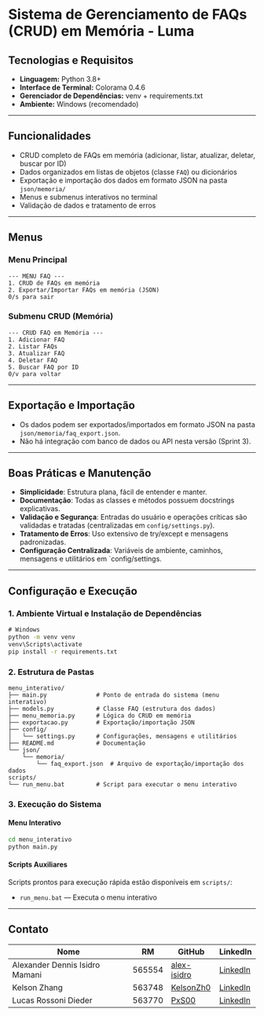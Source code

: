 # Sistema de Gerenciamento de FAQs (CRUD) em Memória - Luma

## Tecnologias e Requisitos

- **Linguagem:** Python 3.8+
- **Interface de Terminal:** Colorama 0.4.6
- **Gerenciador de Dependências:** venv + requirements.txt
- **Ambiente:** Windows (recomendado)

---

## Funcionalidades

- CRUD completo de FAQs em memória (adicionar, listar, atualizar, deletar, buscar por ID)
- Dados organizados em listas de objetos (classe `FAQ`) ou dicionários
- Exportação e importação dos dados em formato JSON na pasta `json/memoria/`
- Menus e submenus interativos no terminal
- Validação de dados e tratamento de erros

---

## Menus

### Menu Principal

```
--- MENU FAQ ---
1. CRUD de FAQs em memória
2. Exportar/Importar FAQs em memória (JSON)
0/s para sair
```

### Submenu CRUD (Memória)

```
--- CRUD FAQ em Memória ---
1. Adicionar FAQ
2. Listar FAQs
3. Atualizar FAQ
4. Deletar FAQ
5. Buscar FAQ por ID
0/v para voltar
```

---

## Exportação e Importação

- Os dados podem ser exportados/importados em formato JSON na pasta `json/memoria/faq_export.json`.
- Não há integração com banco de dados ou API nesta versão (Sprint 3).

---

## Boas Práticas e Manutenção

- **Simplicidade**: Estrutura plana, fácil de entender e manter.
- **Documentação**: Todas as classes e métodos possuem docstrings explicativas.
- **Validação e Segurança**: Entradas do usuário e operações críticas são validadas e tratadas (centralizadas em `config/settings.py`).
- **Tratamento de Erros**: Uso extensivo de try/except e mensagens padronizadas.
- **Configuração Centralizada**: Variáveis de ambiente, caminhos, mensagens e utilitários em `config/settings.

---

## Configuração e Execução

### 1. Ambiente Virtual e Instalação de Dependências

```cmd
# Windows
python -m venv venv
venv\Scripts\activate
pip install -r requirements.txt
```

### 2. Estrutura de Pastas

```
menu_interativo/
├── main.py              # Ponto de entrada do sistema (menu interativo)
├── models.py            # Classe FAQ (estrutura dos dados)
├── menu_memoria.py      # Lógica do CRUD em memória
├── exportacao.py        # Exportação/importação JSON
├── config/
│   └── settings.py      # Configurações, mensagens e utilitários
├── README.md            # Documentação
└── json/
    └── memoria/
        └── faq_export.json  # Arquivo de exportação/importação dos dados
scripts/
└── run_menu.bat         # Script para executar o menu interativo
```

### 3. Execução do Sistema

#### Menu Interativo

```cmd
cd menu_interativo
python main.py
```

#### Scripts Auxiliares

Scripts prontos para execução rápida estão disponíveis em `scripts/`:

- `run_menu.bat` — Executa o menu interativo

---

## Contato

| Nome                           | RM     | GitHub                                        | LinkedIn                                                                |
| ------------------------------ | ------ | --------------------------------------------- | ----------------------------------------------------------------------- |
| Alexander Dennis Isidro Mamani | 565554 | [alex-isidro](https://github.com/alex-isidro) | [LinkedIn](https://www.linkedin.com/in/alexander-dennis-a3b48824b/)     |
| Kelson Zhang                   | 563748 | [KelsonZh0](https://github.com/KelsonZh0)     | [LinkedIn](https://www.linkedin.com/in/kelson-zhang-211456323/)         |
| Lucas Rossoni Dieder           | 563770 | [PxS00](https://github.com/PxS00)             | [LinkedIn](https://www.linkedin.com/in/lucas-rossoni-dieder-32242a353/) |
